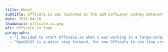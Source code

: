 ```yaml
---
title: About
subtitle: Offscale.io was launched at the IBM SoftLayer Sydney datacentre launch
date: 2016-04-20
thumbnail: offscale.io.png
alt: Offscale.io logo
paragraphs:
  - "I decided to start Offscale.io when I was working in a large-corporate. They had a plethora of private clouds from various providers (and versions). Deploying Mesos clusters to link their entire backbone, establishing global CI/CD pipelines and encouraging heterogeneous storage layers would facilitate increased agility, and most importantly: increased resource utilisation. Projections for first-year cost savings were over 100m."
  - "OpenDCOS is a major step forward, for now Offscale.io can stop creating making its own open distribution, and instead collaborate with the wider community to make a truly open, universal and accessible datacentre operating system."
---
```

